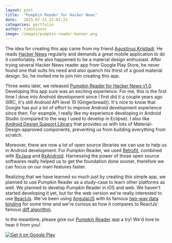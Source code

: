 ```yaml
---
layout: post
title:  "Pumpkin Reader for Hacker News"
date:   2015-07-21 22:07:33
categories: portfolio
author: timotiusnc
image: /images/pumpkin-reader-banner.png
---
```

The idea for creating this app came from my friend [Agustinus Kristiadi][wiseodd]. He reads [Hacker News][hn] regularly and demands a great mobile application to do it comfortably. He also happened to be a material design enthusiast. After trying several Hacker News reader app from Google Play Store, he never found one that suits his need and also quench his thirst of a good material design. So, he invited me to join him creating this app.

Three weks later, we released [Pumpkin Reader for Hacker News v1.0][v1.0]. Developing this app sure was an exciting experience. For me, this is the first time I dove into Android development since I first did it a couple years ago (IIRC, it's still Android API level 10 (Gingerbread)). It's nice to know that Google has put a lot of effort to improve Android development experience since then. For example, I really like my experience developing in Android Studio (compared to the way I used to develop in Eclipse). I also like [Android Design Support Library][supp] that provides us with lots of Material-Design-approved components, preventing us from building everything from scratch.

Moreover, there are now a lot of open source libraries we can use to help us in Android development. For Pumpkin Reader, we used [Retrofit][retrofit], combined with [RxJava][rxjava] and [RxAndroid][rxandroid]. Harnessing the power of those open source softwares really helped us to get the foundation done sooner, therefore we can focus on our main features faster.

Realizing that we have learned so much just by creating this simple app, we planned to use Pumpkin Reader as a study-case to learn other platforms as well. We planned to develop Pumpkin Reader in iOS and web. We haven't started developing it yet, but for the web version we're really interested to use [ReactJs][reactjs]. We've been using [AngularJS][angular] with its famous [two-way data binding][databind] for some time and we're curious as how it compares to ReactJs' famous [diff algorithm][diffalgo].

In the meantime, please give our [Pumpkin Reader][pumpkin] app a try! We'd love to hear it from you!

<a href="https://play.google.com/store/apps/details?id=io.pumpkinz.pumpkinreader" target="_blank">
  <img src="https://developer.android.com/images/brand/en_generic_rgb_wo_60.png" alt="Get it on Google Play">
</a>

[wiseodd]:      http://thirdworldnomad.com
[hn]:           https://news.ycombinator.com
[v1.0]:         https://github.com/pumpkinz/pumpkin-reader/releases/tag/v1.0
[supp]:         http://android-developers.blogspot.com/2015/05/android-design-support-library.html
[retrofit]:     https://github.com/square/retrofit
[rxjava]:       https://github.com/ReactiveX/RxJava
[rxandroid]:    https://github.com/ReactiveX/RxAndroid
[reactjs]:      https://github.com/facebook/react
[databind]:     http://stackoverflow.com/a/9693933/1461624
[diffalgo]:     https://facebook.github.io/react/docs/reconciliation.html
[pumpkin]:      https://play.google.com/store/apps/details?id=io.pumpkinz.pumpkinreader
[angular]:      https://angularjs.org/
